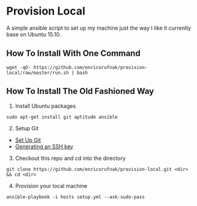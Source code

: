 Provision Local
============

A simple ansible script to set up my machine just the way I like it currently base on Ubuntu 15.10.

How To Install With One Command
-------------------------------

```
wget -qO- https://github.com/enricorufnak/provision-local/raw/master/run.sh | bash
```


How To Install The Old Fashioned Way
------------------------------------

1. Install Ubuntu packages
  ```
  sudo apt-get install git aptitude ansible
  ```
2. Setup Git
  * [Set Up Git](https://help.github.com/articles/set-up-git)
  * [Generating an SSH key](https://help.github.com/articles/generating-ssh-keys)
3.  Checkout this repo and cd into the directory
  ```
  git clone https://github.com/enricorufnak/provision-local.git <dir>
  && cd <dir>
  ```
4.  Provision your local machine
  ```
  ansible-playbook -i hosts setup.yml --ask-sudo-pass
  ```
